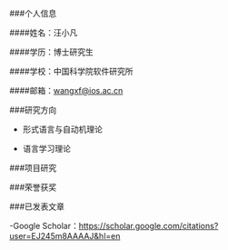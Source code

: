 ###个人信息

####姓名：汪小凡

####学历：博士研究生

####学校：中国科学院软件研究所

####邮箱：wangxf@ios.ac.cn


###研究方向

- 形式语言与自动机理论

- 语言学习理论

###项目研究

###荣誉获奖

###已发表文章

-Google Scholar：https://scholar.google.com/citations?user=EJ245m8AAAAJ&hl=en
